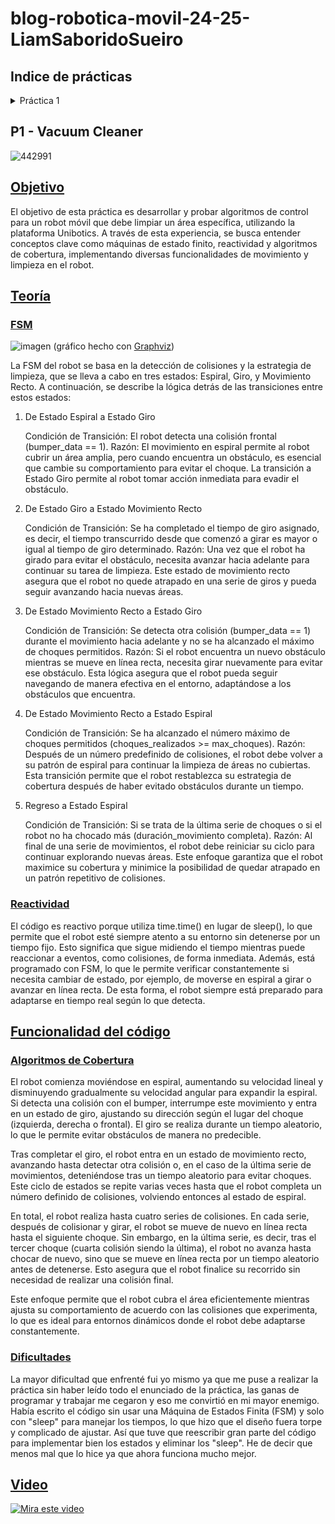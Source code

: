 # blog-robotica-movil-24-25-LiamSaboridoSueiro

## Indice de prácticas
<details>
<summary>Práctica 1</summary>

- [Objetivo](#objetivo)
- [Teoría](#teoría)
  * [FSM](#fsm)
  * [Reactividad](#reactividad)
- [Funcionalidad del código](#funcionalidad)
  * [Algoritmos de Cobertura](#algoritmos-de-cobertura)
  * [Dificultades](#dificultades)
- [Video](#video)

</details>

## P1 - Vacuum Cleaner

![442991](https://github.com/user-attachments/assets/15a1598a-b269-450b-9d2b-7640c1e55fd7)


## [Objetivo](#)

El objetivo de esta práctica es desarrollar y probar algoritmos de control para un robot móvil que debe limpiar un área específica, utilizando la plataforma Unibotics. A través de esta experiencia, se busca entender conceptos clave como máquinas de estado finito, reactividad y algoritmos de cobertura, implementando diversas funcionalidades de movimiento y limpieza en el robot.

## [Teoría](#)
### [FSM](#)

![imagen](https://github.com/user-attachments/assets/3a2c7b8f-d523-49b3-ab19-a0791577fd1a)
(gráfico hecho con [Graphviz](https://graphviz.org/))


La FSM del robot se basa en la detección de colisiones y la estrategia de limpieza, que se lleva a cabo en tres estados: Espiral, Giro, y Movimiento Recto. A continuación, se describe la lógica detrás de las transiciones entre estos estados:
1. De Estado Espiral a Estado Giro

    Condición de Transición: El robot detecta una colisión frontal (bumper_data == 1).
    Razón: El movimiento en espiral permite al robot cubrir un área amplia, pero cuando encuentra un obstáculo, es esencial que cambie su comportamiento para evitar el choque. La transición a Estado Giro permite al robot tomar acción inmediata para evadir el obstáculo.

2. De Estado Giro a Estado Movimiento Recto

    Condición de Transición: Se ha completado el tiempo de giro asignado, es decir, el tiempo transcurrido desde que comenzó a girar es mayor o igual al tiempo de giro determinado.
    Razón: Una vez que el robot ha girado para evitar el obstáculo, necesita avanzar hacia adelante para continuar su tarea de limpieza. Este estado de movimiento recto asegura que el robot no quede atrapado en una serie de giros y pueda seguir avanzando hacia nuevas áreas.

3. De Estado Movimiento Recto a Estado Giro

    Condición de Transición: Se detecta otra colisión (bumper_data == 1) durante el movimiento hacia adelante y no se ha alcanzado el máximo de choques permitidos.
    Razón: Si el robot encuentra un nuevo obstáculo mientras se mueve en línea recta, necesita girar nuevamente para evitar ese obstáculo. Esta lógica asegura que el robot pueda seguir navegando de manera efectiva en el entorno, adaptándose a los obstáculos que encuentra.

4. De Estado Movimiento Recto a Estado Espiral

    Condición de Transición: Se ha alcanzado el número máximo de choques permitidos (choques_realizados >= max_choques).
    Razón: Después de un número predefinido de colisiones, el robot debe volver a su patrón de espiral para continuar la limpieza de áreas no cubiertas. Esta transición permite que el robot restablezca su estrategia de cobertura después de haber evitado obstáculos durante un tiempo.

5. Regreso a Estado Espiral

    Condición de Transición: Si se trata de la última serie de choques o si el robot no ha chocado más (duración_movimiento completa).
    Razón: Al final de una serie de movimientos, el robot debe reiniciar su ciclo para continuar explorando nuevas áreas. Este enfoque garantiza que el robot maximice su cobertura y minimice la posibilidad de quedar atrapado en un patrón repetitivo de colisiones.

### [Reactividad](#)
El código es reactivo porque utiliza time.time() en lugar de sleep(), lo que permite que el robot esté siempre atento a su entorno sin detenerse por un tiempo fijo. Esto significa que sigue midiendo el tiempo mientras puede reaccionar a eventos, como colisiones, de forma inmediata. Además, está programado con FSM, lo que le permite verificar constantemente si necesita cambiar de estado, por ejemplo, de moverse en espiral a girar o avanzar en línea recta. De esta forma, el robot siempre está preparado para adaptarse en tiempo real según lo que detecta.


## [Funcionalidad del código](#)

### [Algoritmos de Cobertura](#)

El robot comienza moviéndose en espiral, aumentando su velocidad lineal y disminuyendo gradualmente su velocidad angular para expandir la espiral. Si detecta una colisión con el bumper, interrumpe este movimiento y entra en un estado de giro, ajustando su dirección según el lugar del choque (izquierda, derecha o frontal). El giro se realiza durante un tiempo aleatorio, lo que le permite evitar obstáculos de manera no predecible.

Tras completar el giro, el robot entra en un estado de movimiento recto, avanzando hasta detectar otra colisión o, en el caso de la última serie de movimientos, deteniéndose tras un tiempo aleatorio para evitar choques. Este ciclo de estados se repite varias veces hasta que el robot completa un número definido de colisiones, volviendo entonces al estado de espiral.

En total, el robot realiza hasta cuatro series de colisiones. En cada serie, después de colisionar y girar, el robot se mueve de nuevo en línea recta hasta el siguiente choque. Sin embargo, en la última serie, es decir, tras el tercer choque (cuarta colisión siendo la última), el robot no avanza hasta chocar de nuevo, sino que se mueve en línea recta por un tiempo aleatorio antes de detenerse. Esto asegura que el robot finalice su recorrido sin necesidad de realizar una colisión final.

Este enfoque permite que el robot cubra el área eficientemente mientras ajusta su comportamiento de acuerdo con las colisiones que experimenta, lo que es ideal para entornos dinámicos donde el robot debe adaptarse constantemente.

### [Dificultades](#)

La mayor dificultad que enfrenté fui yo mismo ya que me puse a realizar la práctica sin haber leído todo el enunciado de la práctica, las ganas de programar y trabajar me cegaron y eso me convirtió en mi mayor enemigo. Había escrito el código sin usar una Máquina de Estados Finita (FSM) y solo con "sleep" para manejar los tiempos, lo que hizo que el diseño fuera torpe y complicado de ajustar. Así que tuve que reescribir gran parte del código para implementar bien los estados y eliminar los "sleep". He de decir que menos mal que lo hice ya que ahora funciona mucho mejor.

## [Video](#)
[![Mira este video](https://img.youtube.com/vi/5KjhgpSd9Ww/maxresdefault.jpg)](https://youtu.be/5KjhgpSd9Ww?si=QhySTQuyrdwZsCam)


